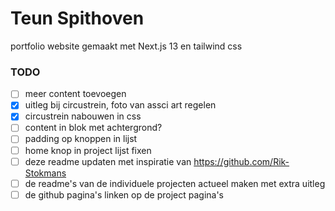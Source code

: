 # Teun Spithoven

portfolio website gemaakt met Next.js 13 en tailwind css

### TODO

- [ ] meer content toevoegen
- [X] uitleg bij circustrein, foto van assci art regelen
- [X] circustrein nabouwen in css
- [ ] content in blok met achtergrond?
- [ ] padding op knoppen in lijst
- [ ] home knop in project lijst fixen
- [ ] deze readme updaten met inspiratie van https://github.com/Rik-Stokmans
- [ ] de readme's van de individuele projecten actueel maken met extra uitleg
- [ ] de github pagina's linken op de project pagina's
